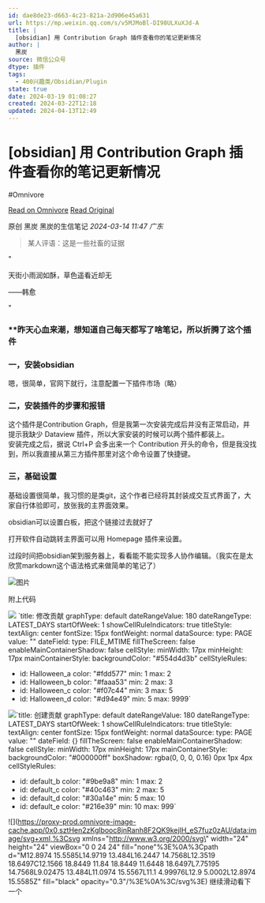 ```yaml
---
id: dae8de23-d663-4c23-821a-2d906e45a631
url: https://mp.weixin.qq.com/s/v5MJMoBl-DI98ULXuXJd-A
title: |
  [obsidian] 用 Contribution Graph 插件查看你的笔记更新情况
author: |
  黑炭
source: 微信公众号
dtype: 插件
tags:
  - 400兴趣类/Obsidian/Plugin
state: true
date: 2024-03-19 01:08:27
created: 2024-03-22T12:18
updated: 2024-04-13T12:49
---
```



# [obsidian] 用 Contribution Graph 插件查看你的笔记更新情况
#Omnivore

[Read on Omnivore](https://omnivore.app/me/https-mp-weixin-qq-com-s-v-5-mj-mo-bl-di-98-ul-xu-x-jd-a-18e52891b16)
[Read Original](https://mp.weixin.qq.com/s/v5MJMoBl-DI98ULXuXJd-A)

原创  黑炭  黑炭的生信笔记 _2024-03-14 11:47_ _广东_ 

> 某人评语：这是一些社畜的证据  

"

天街小雨润如酥，草色遥看近却无  

——韩愈

"

### ****昨天心血来潮，想知道自己每天都写了啥笔记，所以折腾了这个插件**

### 一，安装obsidian

嗯，很简单，官网下就行，注意配置一下插件市场（略）

### 二，安装插件的步骤和报错

这个插件是Contribution Graph，但是我第一次安装完成后并没有正常启动，并提示我缺少 Dataview 插件，所以大家安装的时候可以两个插件都装上。  
安装完成之后，据说 Ctrl+P 会多出来一个 Contribution 开头的命令，但是我没找到，所以我直接从第三方插件那里对这个命令设置了快捷键。  

### 三，基础设置

基础设置很简单，我习惯的是类git，这个作者已经将其封装成交互式界面了，大家自行体验即可，放张我的主界面效果。  

obsidian可以设置白板，把这个链接过去就好了

打开软件自动跳转主界面可以用 Homepage 插件来设置。

过段时间把obsidian架到服务器上，看看能不能实现多人协作编辑。（我实在是太欣赏markdown这个语法格式来做简单的笔记了）  

![图片](https://proxy-prod.omnivore-image-cache.app/0x0,s9WFCdT_hbv6sv-z3_j30v8_57F_npsqPdkuUyXwxrjU/https://mmbiz.qpic.cn/sz_mmbiz_png/2Cf7YqCIPozj7SHA6PPEbw6LfcO18cLQdMjvTKHLyufeCj8fohCMToVSscnMCbYibUiaeY0ToEic1dSBWB30DHANA/640?wx_fmt=png&from=appmsg)

附上代码

![](https://proxy-prod.omnivore-image-cache.app/0x0,sQFEznaCGBWF_z61F8B7JGRvb_4Xt-68CGlKlrAFAPs0/https://mmbiz.qpic.cn/mmbiz_svg/LIND77SSexicdoG9hWEDBtd6ZhYx5ojnPSyibQG971eTibgGibevjeENerN1QSDflff6BoEmpGsiceXguhDwq5icsQ0rGMTUELxfVz/640?wx_fmt=svg&from=appmsg)
`title: 修改贡献
graphType: default
dateRangeValue: 180
dateRangeType: LATEST_DAYS
startOfWeek: 1
showCellRuleIndicators: true
titleStyle:
  textAlign: center
  fontSize: 15px
  fontWeight: normal
dataSource:
  type: PAGE
  value: ""
  dateField:
    type: FILE_MTIME
fillTheScreen: false
enableMainContainerShadow: false
cellStyle:
  minWidth: 17px
  minHeight: 17px
mainContainerStyle:
  backgroundColor: "#554d4d3b"
cellStyleRules:
  - id: Halloween_a
    color: "#fdd577"
    min: 1
    max: 2
  - id: Halloween_b
    color: "#faaa53"
    min: 2
    max: 3
  - id: Halloween_c
    color: "#f07c44"
    min: 3
    max: 5
  - id: Halloween_d
    color: "#d94e49"
    min: 5
    max: 9999`

![](https://proxy-prod.omnivore-image-cache.app/0x0,sQFEznaCGBWF_z61F8B7JGRvb_4Xt-68CGlKlrAFAPs0/https://mmbiz.qpic.cn/mmbiz_svg/LIND77SSexicdoG9hWEDBtd6ZhYx5ojnPSyibQG971eTibgGibevjeENerN1QSDflff6BoEmpGsiceXguhDwq5icsQ0rGMTUELxfVz/640?wx_fmt=svg&from=appmsg)`title: 创建贡献
graphType: default
dateRangeValue: 180
dateRangeType: LATEST_DAYS
startOfWeek: 1
showCellRuleIndicators: true
titleStyle:
  textAlign: center
  fontSize: 15px
  fontWeight: normal
dataSource:
  type: PAGE
  value: ""
  dateField: {}
fillTheScreen: false
enableMainContainerShadow: false
cellStyle:
  minWidth: 17px
  minHeight: 17px
mainContainerStyle:
  backgroundColor: "#000000ff"
  boxShadow: rgba(0, 0, 0, 0.16) 0px 1px 4px
cellStyleRules:
  - id: default_b
    color: "#9be9a8"
    min: 1
    max: 2
  - id: default_c
    color: "#40c463"
    min: 2
    max: 5
  - id: default_d
    color: "#30a14e"
    min: 5
    max: 10
  - id: default_e
    color: "#216e39"
    min: 10
    max: 999`

![](https://proxy-prod.omnivore-image-cache.app/0x0,sztHen2zKglbooc8jnRanh8F2QK9kejIH_eS7fuz0zAU/data:image/svg+xml,%3Csvg xmlns=\"http://www.w3.org/2000/svg\" width=\"24\" height=\"24\" viewBox=\"0 0 24 24\" fill=\"none\"%3E%0A%3Cpath d=\"M12.8974 15.5585L14.9719 13.484L16.2447 14.7568L12.3519 18.6497C12.1566 18.8449 11.84 18.8449 11.6448 18.6497L7.75195 14.7568L9.02475 13.484L11.0974 15.5567L11.1 4.99976L12.9 5.0002L12.8974 15.5585Z\" fill=\"black\" opacity=\"0.3\"/%3E%0A%3C/svg%3E) 继续滑动看下一个 



